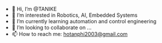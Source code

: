 - 👋 Hi, I’m @TANIKE
- 👀 I’m interested in Robotics, AI, Embedded Systems
- 🌱 I’m currently learning automation and control engineering
- 💞️ I’m looking to collaborate on ...
- 📫 How to reach me: hotanphi2003@gmail.com

<!---
TANIKE/TANIKE is a ✨ special ✨ repository because its `README.md` (this file) appears on your GitHub profile.
You can click the Preview link to take a look at your changes.
--->

